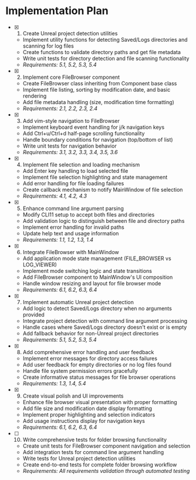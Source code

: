 # Implementation Plan

- [x] 1. Create Unreal project detection utilities





  - Implement utility functions for detecting Saved/Logs directories and scanning for log files
  - Create functions to validate directory paths and get file metadata
  - Write unit tests for directory detection and file scanning functionality
  - _Requirements: 5.1, 5.2, 5.3, 5.4_

- [x] 2. Implement core FileBrowser component





  - Create FileBrowser class inheriting from Component base class
  - Implement file listing, sorting by modification date, and basic rendering
  - Add file metadata handling (size, modification time formatting)
  - _Requirements: 2.1, 2.2, 2.3, 2.4_

- [x] 3. Add vim-style navigation to FileBrowser





  - Implement keyboard event handling for j/k navigation keys
  - Add Ctrl+u/Ctrl+d half-page scrolling functionality
  - Handle boundary conditions for navigation (top/bottom of list)
  - Write unit tests for navigation behavior
  - _Requirements: 3.1, 3.2, 3.3, 3.4, 3.5, 3.6_

- [x] 4. Implement file selection and loading mechanism





  - Add Enter key handling to load selected file
  - Implement file selection highlighting and state management
  - Add error handling for file loading failures
  - Create callback mechanism to notify MainWindow of file selection
  - _Requirements: 4.1, 4.2, 4.3_

- [x] 5. Enhance command line argument parsing





  - Modify CLI11 setup to accept both files and directories
  - Add validation logic to distinguish between file and directory paths
  - Implement error handling for invalid paths
  - Update help text and usage information
  - _Requirements: 1.1, 1.2, 1.3, 1.4_

- [x] 6. Integrate FileBrowser with MainWindow










  - Add application mode state management (FILE_BROWSER vs LOG_VIEWER)
  - Implement mode switching logic and state transitions
  - Add FileBrowser component to MainWindow's UI composition
  - Handle window resizing and layout for file browser mode
  - _Requirements: 6.1, 6.2, 6.3, 6.4_

- [x] 7. Implement automatic Unreal project detection





  - Add logic to detect Saved/Logs directory when no arguments provided
  - Integrate project detection with command line argument processing
  - Handle cases where Saved/Logs directory doesn't exist or is empty
  - Add fallback behavior for non-Unreal project directories
  - _Requirements: 5.1, 5.2, 5.3, 5.4_

- [x] 8. Add comprehensive error handling and user feedback





  - Implement error messages for directory access failures
  - Add user feedback for empty directories or no log files found
  - Handle file system permission errors gracefully
  - Create informative status messages for file browser operations
  - _Requirements: 1.3, 1.4, 5.4_

- [x] 9. Create visual polish and UI improvements





  - Enhance file browser visual presentation with proper formatting
  - Add file size and modification date display formatting
  - Implement proper highlighting and selection indicators
  - Add usage instructions display for navigation keys
  - _Requirements: 6.1, 6.2, 6.3, 6.4_

- [ ] 10. Write comprehensive tests for folder browsing functionality
  - Create unit tests for FileBrowser component navigation and selection
  - Add integration tests for command line argument handling
  - Write tests for Unreal project detection utilities
  - Create end-to-end tests for complete folder browsing workflow
  - _Requirements: All requirements validation through automated testing_